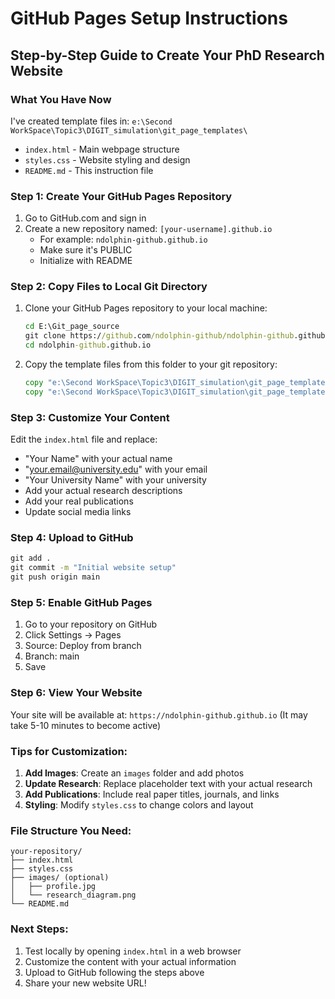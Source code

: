 # GitHub Pages Setup Instructions

## Step-by-Step Guide to Create Your PhD Research Website

### What You Have Now
I've created template files in: `e:\Second WorkSpace\Topic3\DIGIT_simulation\git_page_templates\`
- `index.html` - Main webpage structure
- `styles.css` - Website styling and design
- `README.md` - This instruction file

### Step 1: Create Your GitHub Pages Repository
1. Go to GitHub.com and sign in
2. Create a new repository named: `[your-username].github.io`
   - For example: `ndolphin-github.github.io`
   - Make sure it's PUBLIC
   - Initialize with README

### Step 2: Copy Files to Local Git Directory
1. Clone your GitHub Pages repository to your local machine:
   ```cmd
   cd E:\Git_page_source
   git clone https://github.com/ndolphin-github/ndolphin-github.github.io.git
   cd ndolphin-github.github.io
   ```

2. Copy the template files from this folder to your git repository:
   ```cmd
   copy "e:\Second WorkSpace\Topic3\DIGIT_simulation\git_page_templates\index.html" .
   copy "e:\Second WorkSpace\Topic3\DIGIT_simulation\git_page_templates\styles.css" .
   ```

### Step 3: Customize Your Content
Edit the `index.html` file and replace:
- "Your Name" with your actual name
- "your.email@university.edu" with your email
- "Your University Name" with your university
- Add your actual research descriptions
- Add your real publications
- Update social media links

### Step 4: Upload to GitHub
```cmd
git add .
git commit -m "Initial website setup"
git push origin main
```

### Step 5: Enable GitHub Pages
1. Go to your repository on GitHub
2. Click Settings → Pages
3. Source: Deploy from branch
4. Branch: main
5. Save

### Step 6: View Your Website
Your site will be available at: `https://ndolphin-github.github.io`
(It may take 5-10 minutes to become active)

### Tips for Customization:
1. **Add Images**: Create an `images` folder and add photos
2. **Update Research**: Replace placeholder text with your actual research
3. **Add Publications**: Include real paper titles, journals, and links
4. **Styling**: Modify `styles.css` to change colors and layout

### File Structure You Need:
```
your-repository/
├── index.html
├── styles.css
├── images/ (optional)
│   ├── profile.jpg
│   └── research_diagram.png
└── README.md
```

### Next Steps:
1. Test locally by opening `index.html` in a web browser
2. Customize the content with your actual information
3. Upload to GitHub following the steps above
4. Share your new website URL!
